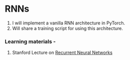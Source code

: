 # RNNs

1) I will implement a vanilla RNN architecture in PyTorch.
2) Will share a training script for using this architecture.

### Learning materials - 
1) Stanford Lecture on [Recurrent Neural Networks](https://youtu.be/6niqTuYFZLQ)
